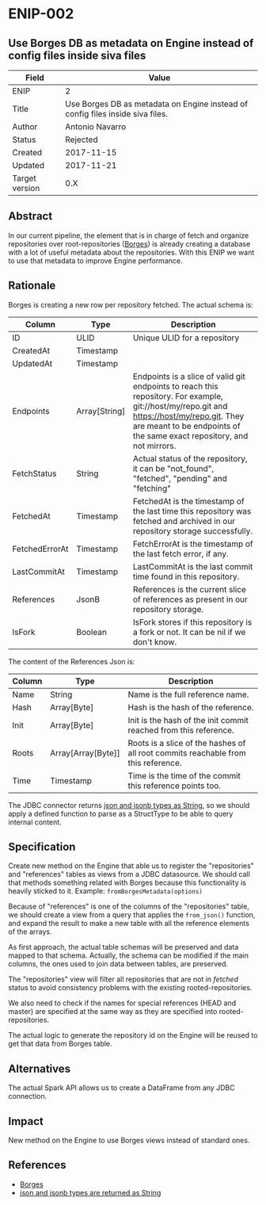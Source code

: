 # ENIP-002

## Use Borges DB as metadata on Engine instead of config files inside siva files

| Field | Value |
| --- | --- |
| ENIP | 2 |
| Title | Use Borges DB as metadata on Engine instead of config files inside siva files. |
| Author | Antonio Navarro |
| Status | Rejected |
| Created | 2017-11-15 |
| Updated | 2017-11-21 |
| Target version | 0.X |

## Abstract

In our current pipeline, the element that is in charge of fetch and organize repositories over root-repositories \([Borges](https://github.com/src-d/borges)\) is already creating a database with a lot of useful metadata about the repositories. With this ENIP we want to use that metadata to improve Engine performance.

## Rationale

Borges is creating a new row per repository fetched. The actual schema is:

| Column | Type | Description |
| --- | --- | --- |
| ID | ULID | Unique ULID for a repository |
| CreatedAt | Timestamp |  |
| UpdatedAt | Timestamp |  |
| Endpoints | Array\[String\] | Endpoints is a slice of valid git endpoints to reach this repository. For example, git://host/my/repo.git and [https://host/my/repo.git](https://host/my/repo.git). They are meant to be endpoints of the same exact repository, and not mirrors. |
| FetchStatus | String | Actual status of the repository, it can be "not\_found", "fetched", "pending" and "fetching" |
| FetchedAt | Timestamp | FetchedAt is the timestamp of the last time this repository was fetched and archived in our repository storage successfully. |
| FetchedErrorAt | Timestamp | FetchErrorAt is the timestamp of the last fetch error, if any. |
| LastCommitAt | Timestamp | LastCommitAt is the last commit time found in this repository. |
| References | JsonB | References is the current slice of references as present in our repository storage. |
| IsFork | Boolean | IsFork stores if this repository is a fork or not. It can be nil if we don't know. |

The content of the References Json is:

| Column | Type | Description |
| --- | --- | --- |
| Name | String | Name is the full reference name. |
| Hash | Array\[Byte\] | Hash is the hash of the reference. |
| Init | Array\[Byte\] | Init is the hash of the init commit reached from this reference. |
| Roots | Array\[Array\[Byte\]\] | Roots is a slice of the hashes of all root commits reachable from this reference. |
| Time | Timestamp | Time is the time of the commit this reference points too. |

The JDBC connector returns [json and jsonb types as String](https://github.com/apache/spark/blob/0c0ad436ad909364915b910867d08262c62bc95d/sql/core/src/main/scala/org/apache/spark/sql/jdbc/PostgresDialect.scala#L58), so we should apply a defined function to parse as a StructType to be able to query internal content.

## Specification

Create new method on the Engine that able us to register the "repositories" and "references" tables as views from a JDBC datasource. We should call that methods something related with Borges because this functionality is heavily sticked to it. Example: `fromBorgesMetadata(options)`

Because of "references" is one of the columns of the "repositories" table, we should create a view from a query that applies the `from_json()` function, and expand the result to make a new table with all the reference elements of the arrays.

As first approach, the actual table schemas will be preserved and data mapped to that schema. Actually, the schema can be modified if the main columns, the ones used to join data between tables, are preserved.

The "repositories" view will filter all repositories that are not in _fetched_ status to avoid consistency problems with the existing rooted-repositories.

We also need to check if the names for special references \(HEAD and master\) are specified at the same way as they are specified into rooted-repositories.

The actual logic to generate the repository id on the Engine will be reused to get that data from Borges table.

## Alternatives

The actual Spark API allows us to create a DataFrame from any JDBC connection.

## Impact

New method on the Engine to use Borges views instead of standard ones.

## References

* [Borges](https://github.com/src-d/borges)
* [json and jsonb types are returned as String](https://github.com/apache/spark/blob/0c0ad436ad909364915b910867d08262c62bc95d/sql/core/src/main/scala/org/apache/spark/sql/jdbc/PostgresDialect.scala#L58)

